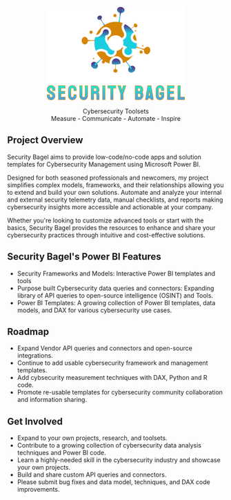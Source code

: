 <p align="center">
  <img src="https://github.com/SecurityBagel/SecurityBagel/blob/main/SecurityBagel.png"/>
</p>

<p align="center">
  Cybersecurity Toolsets
  <br>Measure - Communicate - Automate - Inspire
</p>


## Project Overview

Security Bagel aims to provide low-code/no-code apps and solution templates for Cybersecurity Management using Microsoft Power BI. 

Designed for both seasoned professionals and newcomers, my project simplifies complex models, frameworks, and their relationships allowing you to extend and build your own solutions. Automate and analyze your internal and external security telemetry data, manual checklists, and reports making cybersecurity insights more accessible and actionable at your company. 

Whether you're looking to customize advanced tools or start with the basics, Security Bagel provides the resources to enhance and share your cybersecurity practices through intuitive and cost-effective solutions.

## Security Bagel's Power BI Features

- Security Frameworks and Models: Interactive Power BI templates and tools 
- Purpose built Cybersecurity data queries and connectors: Expanding library of API queries to open-source intelligence (OSINT) and Tools. 
- Power BI Templates: A growing collection of Power BI templates, data models, and DAX for various cybersecurity use cases.

## Roadmap

- Expand Vendor API queries and connectors and open-source integrations.
- Continue to add usable cybersecurity framework and management templates.
- Add cybsecurity measurement techniques with DAX, Python and R code.
- Promote re-usable templates for cybersecurity community collaboration and information sharing. 

## Get Involved
* Expand to your own projects, research, and toolsets.
* Contribute to a growing collection of cybersecurity data analysis techniques and Power BI code.
* Learn a highly-needed skill in the cybersecurity industry and showcase your own projects.
* Build and share custom API queries and connectors.
* Please submit bug fixes and data model, techniques, and DAX code improvements. 
